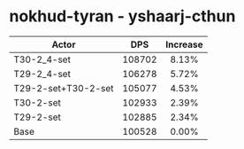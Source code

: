 # nokhud-tyran - yshaarj-cthun
| Actor | DPS | Increase |
|---|:---:|:---:|
|T30-2_4-set|108702|8.13%|
|T29-2_4-set|106278|5.72%|
|T29-2-set+T30-2-set|105077|4.53%|
|T30-2-set|102933|2.39%|
|T29-2-set|102885|2.34%|
|Base|100528|0.00%|
